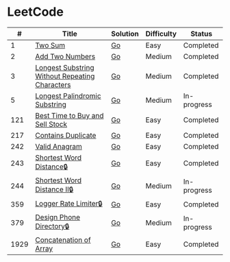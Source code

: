 # LeetCode 

| # | Title | Solution | Difficulty | Status |
|---|-------|----------|------------|--------|
|1|[Two Sum](./leetcode/0001.two_sum/README.md)|[Go](./leetcode/0001.two_sum/1.two_sum.go)|Easy|Completed|
|2|[Add Two Numbers](./leetcode/0002.add_two_numbers/README.md)|[Go](./leetcode/0002.add_two_numbers/2.add_two_numbers.go)|Medium|Completed|
|3|[Longest Substring Without Repeating Characters](./leetcode/0003.longest_substring_without_repeating_characters/README.md)|[Go](./leetcode/0003.longest_substring_without_repeating_characters/3.longest_susbtring_without_repeating.go)|Medium|Completed|
|5|[Longest Palindromic Substring](./leetcode/0005.longest_palindromic_substring/README.md)|[Go](./leetcode/0005.longest_palindromic_substring/5.longest_palindromic_substring.go)|Medium|In-progress|
|121|[Best Time to Buy and Sell Stock](./leetcode/0121.best_time_to_buy_and_sell_stock/README.md)|[Go](./leetcode/0121.best_time_to_buy_and_sell_stock/121.best_time_to_buy_and_sell_stock.go)|Easy|Completed|
|217|[Contains Duplicate](./leetcode/0217.contains_duplicate/README.md)|[Go](./leetcode/0217.contains_duplicate/217.contains_duplicate.go)|Easy|Completed|
|242|[Valid Anagram](./leetcode/0242.valid_anagram/README.md)|[Go](./leetcode/0242.valid_anagram/242.valid_anagram.go)|Easy|Completed|
|243|[Shortest Word Distance🔒](./leetcode/0243.shortest_word_distance/README.md)|[Go](./leetcode/0243.shortest_word_distance/243.shortest_word_distance.go)|Easy|Completed|
|244|[Shortest Word Distance II🔒](./leetcode/0244.shortest_word_distance_2/README.md)|[Go](./leetcode/0244.shortest_word_distance_2/244_shortest_word_distance_2.go)|Medium|In-progress|
|359|[Logger Rate Limiter🔒](./leetcode/0359.logger_rate_limiter/README.md)|[Go](./leetcode/0359.logger_rate_limiter/359.logger_rate_limiter.go)|Easy|Completed|
|379|[Design Phone Directory🔒](./leetcode/0379.design_phone_directory/README.md)|[Go](./leetcode/0379.design_phone_directory/379.design_phone_directory.go)|Medium|In-progress|
|1929|[Concatenation of Array](./leetcode/1929.concatenation_of_array/README.md)|[Go](./leetcode/1929.concatenation_of_array/1929.concatenation_of_array.go)|Easy|Completed|
